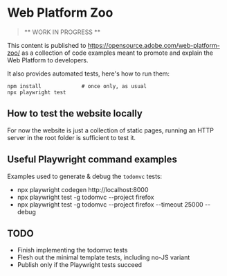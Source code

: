 # Web Platform Zoo

> ** WORK IN PROGRESS **

This content is published to https://opensource.adobe.com/web-platform-zoo/ as 
a collection of code examples meant to promote and explain the Web Platform to developers.

It also provides automated tests, here's how to run them:

    npm install             # once only, as usual
    npx playwright test

## How to test the website locally

For now the website is just a collection of static pages, running an HTTP server
in the root folder is sufficient to test it.

## Useful Playwright command examples

Examples used to generate & debug the `todomvc` tests:

 * npx playwright codegen http://localhost:8000
 * npx playwright test -g todomvc --project firefox
 * npx playwright test -g todomvc --project firefox --timeout 25000 --debug

## TODO

* Finish implementing the todomvc tests
* Flesh out the minimal template tests, including no-JS variant
* Publish only if the Playwright tests succeed
